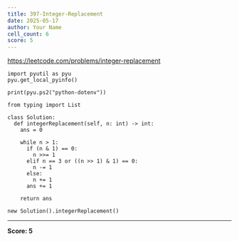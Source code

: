 ```yaml
---
title: 397-Integer-Replacement
date: 2025-05-17
author: Your Name
cell_count: 6
score: 5
---
```


https://leetcode.com/problems/integer-replacement


```
import pyutil as pyu
pyu.get_local_pyinfo()
```


```
print(pyu.ps2("python-dotenv"))
```


```
from typing import List
```


```
class Solution:
  def integerReplacement(self, n: int) -> int:
    ans = 0

    while n > 1:
      if (n & 1) == 0:
        n >>= 1
      elif n == 3 or ((n >> 1) & 1) == 0:
        n -= 1
      else:
        n += 1
      ans += 1

    return ans
```


```
new Solution().integerReplacement()
```


---
**Score: 5**